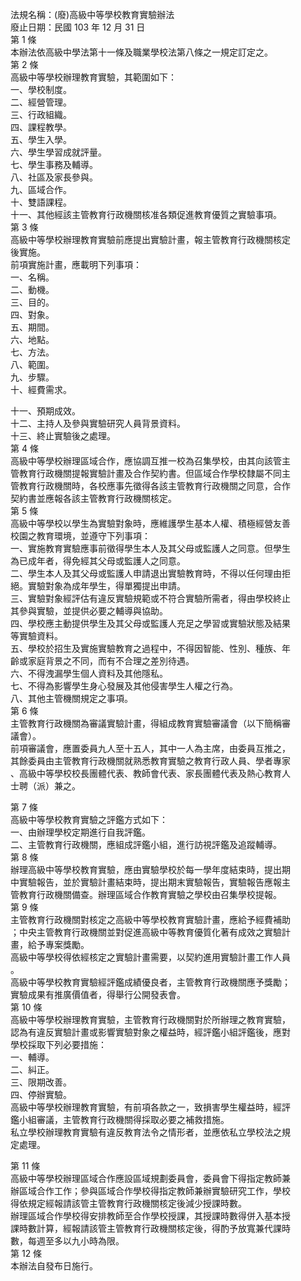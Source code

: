 法規名稱：(廢)高級中等學校教育實驗辦法  
廢止日期：民國 103 年 12 月 31 日  
第 1 條  
本辦法依高級中學法第十一條及職業學校法第八條之一規定訂定之。  
第 2 條  
高級中等學校辦理教育實驗，其範圍如下：  
一、學校制度。  
二、經營管理。  
三、行政組織。  
四、課程教學。  
五、學生入學。  
六、學生學習成就評量。  
七、學生事務及輔導。  
八、社區及家長參與。  
九、區域合作。  
十、雙語課程。  
十一、其他經該主管教育行政機關核准各類促進教育優質之實驗事項。  
第 3 條  
高級中等學校辦理教育實驗前應提出實驗計畫，報主管教育行政機關核定  
後實施。  
前項實施計畫，應載明下列事項：  
一、名稱。  
二、動機。  
三、目的。  
四、對象。  
五、期間。  
六、地點。  
七、方法。  
八、範圍。  
九、步驟。  
十、經費需求。  


十一、預期成效。  
十二、主持人及參與實驗研究人員背景資料。  
十三、終止實驗後之處理。  
第 4 條  
高級中等學校辦理區域合作，應協調互推一校為召集學校，由其向該管主  
管教育行政機關提報實驗計畫及合作契約書。但區域合作學校隸屬不同主  
管教育行政機關時，各校應事先徵得各該主管教育行政機關之同意，合作  
契約書並應報各該主管教育行政機關核定。  
第 5 條  
高級中等學校以學生為實驗對象時，應維護學生基本人權、積極經營友善  
校園之教育環境，並遵守下列事項：  
一、實施教育實驗應事前徵得學生本人及其父母或監護人之同意。但學生  
為已成年者，得免經其父母或監護人之同意。  
二、學生本人及其父母或監護人申請退出實驗教育時，不得以任何理由拒  
絕。實驗對象為成年學生，得單獨提出申請。  
三、實驗對象經評估有違反實驗規範或不符合實驗所需者，得由學校終止  
其參與實驗，並提供必要之輔導與協助。  
四、學校應主動提供學生及其父母或監護人充足之學習或實驗狀態及結果  
等實驗資料。  
五、學校於招生及實施實驗教育之過程中，不得因智能、性別、種族、年  
齡或家庭背景之不同，而有不合理之差別待遇。  
六、不得洩漏學生個人資料及其他隱私。  
七、不得為影響學生身心發展及其他侵害學生人權之行為。  
八、其他主管機關規定之事項。  
第 6 條  
主管教育行政機關為審議實驗計畫，得組成教育實驗審議會（以下簡稱審  
議會）。  
前項審議會，應置委員九人至十五人，其中一人為主席，由委員互推之，  
其餘委員由主管教育行政機關就熟悉教育實驗之教育行政人員、學者專家  
、高級中等學校校長團體代表、教師會代表、家長團體代表及熱心教育人  
士聘（派）兼之。  


第 7 條  
高級中等學校教育實驗之評鑑方式如下：  
一、由辦理學校定期進行自我評鑑。  
二、主管教育行政機關，應組成評鑑小組，進行訪視評鑑及追蹤輔導。  
第 8 條  
辦理高級中等學校教育實驗，應由實驗學校於每一學年度結束時，提出期  
中實驗報告，並於實驗計畫結束時，提出期末實驗報告，實驗報告應報主  
管教育行政機關備查。辦理區域合作教育實驗之學校由召集學校提報。  
第 9 條  
主管教育行政機關對核定之高級中等學校教育實驗計畫，應給予經費補助  
；中央主管教育行政機關並對促進高級中等教育優質化著有成效之實驗計  
畫，給予專案獎勵。  
高級中等學校得依經核定之實驗計畫需要，以契約進用實驗計畫工作人員  
。  
高級中等學校教育實驗經評鑑成績優良者，主管教育行政機關應予獎勵；  
實驗成果有推廣價值者，得舉行公開發表會。  
第 10 條  
高級中等學校辦理教育實驗，主管教育行政機關對於所辦理之教育實驗，  
認為有違反實驗計畫或影響實驗對象之權益時，經評鑑小組評鑑後，應對  
學校採取下列必要措施：  
一、輔導。  
二、糾正。  
三、限期改善。  
四、停辦實驗。  
高級中等學校辦理教育實驗，有前項各款之一，致損害學生權益時，經評  
鑑小組審議，主管教育行政機關得採取必要之補救措施。  
私立學校辦理教育實驗有違反教育法令之情形者，並應依私立學校法之規  
定處理。  


第 11 條  
高級中等學校辦理區域合作應設區域規劃委員會，委員會下得指定教師兼  
辦區域合作工作；參與區域合作學校得指定教師兼辦實驗研究工作，學校  
得依規定經報請該管主管教育行政機關核定後減少授課時數。  
辦理區域合作學校得安排教師至合作學校授課，其授課時數得併入基本授  
課時數計算，經報請該管主管教育行政機關核定後，得酌予放寬兼代課時  
數，每週至多以九小時為限。  
第 12 條  
本辦法自發布日施行。  


